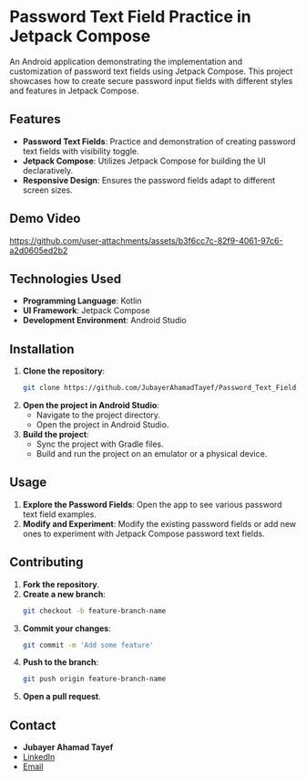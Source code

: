 # Password Text Field Practice in Jetpack Compose

An Android application demonstrating the implementation and customization of password text fields using Jetpack Compose. This project showcases how to create secure password input fields with different styles and features in Jetpack Compose.

## Features

- **Password Text Fields**: Practice and demonstration of creating password text fields with visibility toggle.
- **Jetpack Compose**: Utilizes Jetpack Compose for building the UI declaratively.
- **Responsive Design**: Ensures the password fields adapt to different screen sizes.

## Demo Video

https://github.com/user-attachments/assets/b3f6cc7c-82f9-4061-97c6-a2d0605ed2b2


## Technologies Used

- **Programming Language**: Kotlin
- **UI Framework**: Jetpack Compose
- **Development Environment**: Android Studio

## Installation

1. **Clone the repository**:
   ```sh
   git clone https://github.com/JubayerAhamadTayef/Password_Text_Field_Practice_In_Jetpack_Compose.git
   ```
2. **Open the project in Android Studio**:
   - Navigate to the project directory.
   - Open the project in Android Studio.
3. **Build the project**:
   - Sync the project with Gradle files.
   - Build and run the project on an emulator or a physical device.

## Usage

1. **Explore the Password Fields**: Open the app to see various password text field examples.
2. **Modify and Experiment**: Modify the existing password fields or add new ones to experiment with Jetpack Compose password text fields.

## Contributing

1. **Fork the repository**.
2. **Create a new branch**:
   ```sh
   git checkout -b feature-branch-name
   ```
3. **Commit your changes**:
   ```sh
   git commit -m 'Add some feature'
   ```
4. **Push to the branch**:
   ```sh
   git push origin feature-branch-name
   ```
5. **Open a pull request**.

## Contact

- **Jubayer Ahamad Tayef**
- [LinkedIn](https://linkedin.com/in/jubayerahamadtayef)
- [Email](mailto:mdjubayerahamadtayef@gmail.com)

